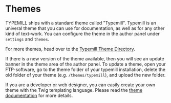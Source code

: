 # Themes

TYPEMILL ships with a standard theme called "Typemill". Typemill is an univeral theme that you can use for documentation, as well as for any other kind of text-work. You can configure the theme in the author panel under `settings` and `themes`.

For more themes, head over to the [Typemill Theme Directory](https://themes.typemill.net).

If there is a new version of the theme available, then you will see an update banner in the theme area of the author panel. To update a theme, open your FTP-software, go to the theme folder of your typemill installation, delete the old folder of your theme (e.g. `/themes/typemill`), and upload the new folder.

If you are a developer or web designer, you can easily create your own theme with the Twig templating language. Please read the [theme documentation](/theme-developers) for more details.

